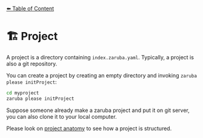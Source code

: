 [⬅️ Table of Content](../../README.md)

# 🏗️ Project

A project is a directory containing `index.zaruba.yaml`. Typically, a project is also a git repository.

You can create a project by creating an empty directory and invoking `zaruba please initProject`:

```bash
cd myproject
zaruba please initProject
```

Suppose someone already make a zaruba project and put it on git server, you can also clone it to your local computer.

Please look on [project anatomy](./project-anatomy.md) to see how a project is structured.